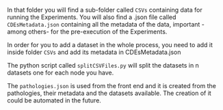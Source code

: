 In that folder you will find a sub-folder called ```CSVs``` containing data for running the Experiments. You will also find a .json file called
```CDEsMetadata.json``` containing all the metadata of the data, important -among others- for the pre-execution of the Experiments.

In order for you to add a dataset in the whole process, you need to add it inside folder ```CSVs``` and add its metadata in CDEsMetadata.json

The python script called ```splitCSVFiles.py``` will split the datasets in n datasets one for each node you have.

The ```pathologies.json``` is used from the front end and it is created from the pathologies, their metadata and the datasets available.
The creation of it could be automated in the future.